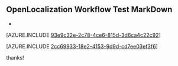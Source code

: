 ## OpenLocalization Workflow Test MarkDown
* 

[AZURE.INCLUDE [93e9c32e-2c78-4ce6-815d-3d6ca4c22c92](calleeMd1.md)]



[AZURE.INCLUDE [2cc69933-18e2-4153-9d9d-cd7ee03ef3f6](calleeMd2.md)]

 
thanks!